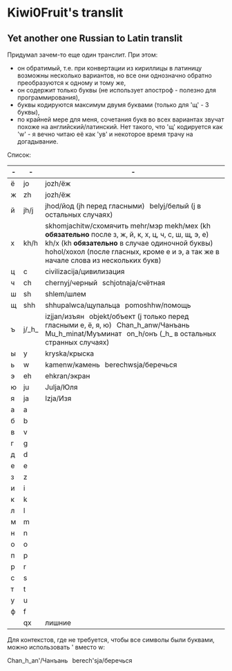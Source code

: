 # Kiwi0Fruit's translit

## Yet another one Russian to Latin translit

Придумал зачем-то еще один транслит. При этом:

* он обратимый, т.е. при конвертации из кириллицы в латиницу возможны несколько вариантов, но все они однозначно обратно преобразуются к одному и тому же,
* он содержит только буквы (не использует апостроф - полезно для программирования),
* буквы кодируются максимум двумя буквами (только для 'щ' - 3 буквы),
* по крайней мере для меня, сочетания букв во всех вариантах звучат похоже на английский/латинский. Нет такого, что 'щ' кодируется как 'w' - я вечно читаю её как 'ув' и некоторое время трачу на догадывание.

Список:

| - | -  | - |
|---|----|---|
| ё | jo | jozh/ёж |
| ж | zh | jozh/ёж |
| й | јh/j | jhod/йод (jh перед гласными)   belyj/белый (j в остальных случаях) |
| х | kh/h | skhomjachitw/схомячить  mehr/мэр  mekh/мех (kh **обязательно** после з, ж, й, к, х, ц, ч, с, ш, щ, э, е)   kh/х (kh **обязательно** в случае одиночной буквы)   hohol/хохол (после гласных, кроме е и э, а так же в начале слова из нескольких букв) |
| ц | c  | civilizacija/цивилизация |
| ч | ch | chernyj/черный   schjotnaja/счётная |
| ш | sh | shlem/шлем |
| щ | shh | shhupalwca/щупальца   pomoshhw/помощь |
| ъ | j/\_h\_ | izjjan/изъян   objekt/объект (j только перед гласными е, ё, я, ю)   Chan_h_anw/Чанъань   Mu_h_minat/Муъминат   on_h/онъ (\_h\_ в остальных странных случаях) |
| ы | y  | kryska/крыска |	
| ь | w  | kamenw/камень   berechwsja/беречься |
| э | eh | ehkran/экран |
| ю | ju | Julja/Юля |
| я | ja | Izja/Изя |
| а | a | |
| б | b | |
| в | v | |
| г | g | |
| д | d | |
| е | e | |
| з | z | |
| и | i | |
| к | k | |
| л | l | |
| м | m | |
| н | n | |
| о | o | |
| п | p | |
| р | r | |
| с | s | |
| т | t | |
| у | u | |
| ф | f | |
|   | qx | лишние |

Для контекстов, где не требуется, чтобы все символы были буквами, можно использовать ' вместо w:

Chan_h_an'/Чанъань   berech'sja/беречься



